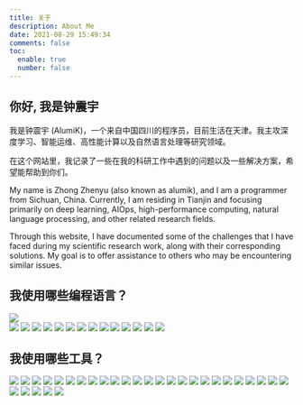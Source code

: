 ```yaml
---
title: 关于
description: About Me
date: 2021-08-29 15:49:34
comments: false
toc:
  enable: true
  number: false
---
```


<style>
  .post-body img {
    display: inline;
    box-shadow: none;
    margin: 0 ;
  }

  .post-body a {
    border: 0;
  }
</style>

## 你好, 我是钟震宇

我是钟震宇 (AlumiK)，一个来自中国四川的程序员，目前生活在天津。我主攻深度学习、智能运维、高性能计算以及自然语言处理等研究领域。

在这个网站里，我记录了一些在我的科研工作中遇到的问题以及一些解决方案，希望能帮助到你们。

My name is Zhong Zhenyu (also known as alumik), and I am a programmer from Sichuan, China. Currently, I am residing in Tianjin and focusing primarily on deep learning, AIOps, high-performance computing, natural language processing, and other related research fields.

Through this website, I have documented some of the challenges that I have faced during my scientific research work, along with their corresponding solutions. My goal is to offer assistance to others who may be encountering similar issues.

## 我使用哪些编程语言？

<img src="https://github-readme-stats-git-masterrstaa-rickstaa.vercel.app/api/top-langs/?username=AlumiK&hide=Jupyter%20Notebook&layout=compact&locale=cn" />
</br>
<img src="https://img.shields.io/badge/-C-black?logo=c&logoColor=A8B9CC" />
<img src="https://img.shields.io/badge/-C++-00599C?logo=c%2B%2B&logoColor=white" />
<img src="https://img.shields.io/badge/-Java-007396?logo=OpenJDK&logoColor=white" />
<img src="https://img.shields.io/badge/-Python-3776AB?logo=Python&logoColor=white" />
<img src="https://img.shields.io/badge/-JavaScript-black?logo=javascript" />
<img src="https://img.shields.io/badge/-PHP-777BB4?logo=php&logoColor=white" />
<img src="https://img.shields.io/badge/-LaTeX-008080?logo=latex&logoColor=white" />
<img src="https://img.shields.io/badge/-HTML5-E34F26?logo=html5&logoColor=white" />
<img src="https://img.shields.io/badge/-CSS3-1572B6?logo=css3&logoColor=white" />
<img src="https://img.shields.io/badge/-MySQL-4479A1?logo=mysql&logoColor=white" />
<img src="https://img.shields.io/badge/-Powershell-5391FE?logo=powershell&logoColor=white" />
<img src="https://img.shields.io/badge/-GNU%20Bash-4EAA25?logo=gnu-bash&logoColor=white" />
<img src="https://img.shields.io/badge/-Markdown-000000?logo=markdown&logoColor=white" />
<img src="https://img.shields.io/badge/-JSON-000000?logo=json&logoColor=white" />

## 我使用哪些工具？

<img src="https://img.shields.io/badge/-Windows-0078D6?logo=windows&logoColor=white" />
<img src="https://img.shields.io/badge/-Linux-black?logo=linux" />
<img src="https://img.shields.io/badge/-Android-3DDC84?logo=android&logoColor=white" />
<img src="https://img.shields.io/badge/-Qt-41CD52?logo=qt&logoColor=white" />
<img src="https://img.shields.io/badge/-Unity-000000?logo=unity&logoColor=white" />
<img src="https://img.shields.io/badge/-Spring%20Framework-6DB33F?logo=spring&logoColor=white" />
<img src="https://img.shields.io/badge/-TensorFlow-FF6F00?logo=tensorflow&logoColor=white" />
<img src="https://img.shields.io/badge/-PyTorch-EE4C2C?logo=pytorch&logoColor=white" />
<img src="https://img.shields.io/badge/-Scikit--Learn-F7931E?logo=scikit-learn&logoColor=white" />
<img src="https://img.shields.io/badge/-Numpy-013243?logo=numpy&logoColor=white" />
<img src="https://img.shields.io/badge/-Pandas-150458?logo=pandas&logoColor=white" />
<img src="https://img.shields.io/badge/-Jupyter-F37626?logo=jupyter&logoColor=white" />
<img src="https://img.shields.io/badge/-Django-092E20?logo=django&logoColor=white" />
<img src="https://img.shields.io/badge/-WeChat-7BB32E?logo=wechat&logoColor=white" />
<img src="https://img.shields.io/badge/-React-black?logo=react&logoColor=61DAFB" />
<img src="https://img.shields.io/badge/-Vue%2Ejs-4FC08D?logo=vue%2Ejs&logoColor=white" />
<img src="https://img.shields.io/badge/-Node%2Ejs-339933?logo=node%2Ejs&logoColor=white" />
<img src="https://img.shields.io/badge/-Hexo-0E83CD?logo=hexo&logoColor=white" />
<img src="https://img.shields.io/badge/-Bootstrap-563D7C?logo=bootstrap&logoColor=white" />

<img src="https://img.shields.io/badge/-Docker-2496ED?logo=docker&logoColor=white" />
<img src="https://img.shields.io/badge/-CMake-064F8C?logo=cmake&logoColor=white" />
<img src="https://img.shields.io/badge/-Maven-C71A36?logo=apache-maven&logoColor=white" />
<img src="https://img.shields.io/badge/-Anaconda-42B029?logo=anaconda&logoColor=white" />
<img src="https://img.shields.io/badge/-Apache-D22128?logo=apache&logoColor=white" />
<img src="https://img.shields.io/badge/-Git-F05032?logo=git&logoColor=white" />
<img src="https://img.shields.io/badge/-GitHub-181717?logo=github&logoColor=white" />
<img src="https://img.shields.io/badge/-Visual%20Studio-5C2D91?logo=visual-studio&logoColor=white" />
<img src="https://img.shields.io/badge/-VS%20Code-007ACC?logo=visual-studio-code&logoColor=white" />
<img src="https://img.shields.io/badge/-JetBrains-000000?logo=jetbrains&logoColor=white" />
<img src="https://img.shields.io/badge/-VMware-607078?logo=vmware&logoColor=white" />
